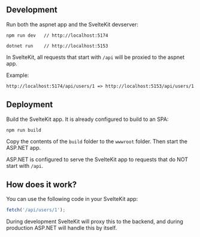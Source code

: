 ## Development
Run both the aspnet app and the SvelteKit devserver:
```shell
npm run dev   // http://localhost:5174
```
```shell
dotnet run    // http://localhost:5153
```

In SvelteKit, all requests that start with `/api` will be proxied to the aspnet app.

Example:
```
http://localhost:5174/api/users/1 => http://localhost:5153/api/users/1
```

## Deployment
Build the SvelteKit app. It is already configured to build to an SPA:
```shell
npm run build
```

Copy the contents of the `build` folder to the `wwwroot` folder. Then start the ASP.NET app.

ASP.NET is configured to serve the SvelteKit app to requests that do NOT start with `/api`.

## How does it work?

You can use the following code in your SvelteKit app:
```js
fetch('/api/users/1');
```

During development SvelteKit will proxy this to the backend, and during production ASP.NET will handle this by itself.

